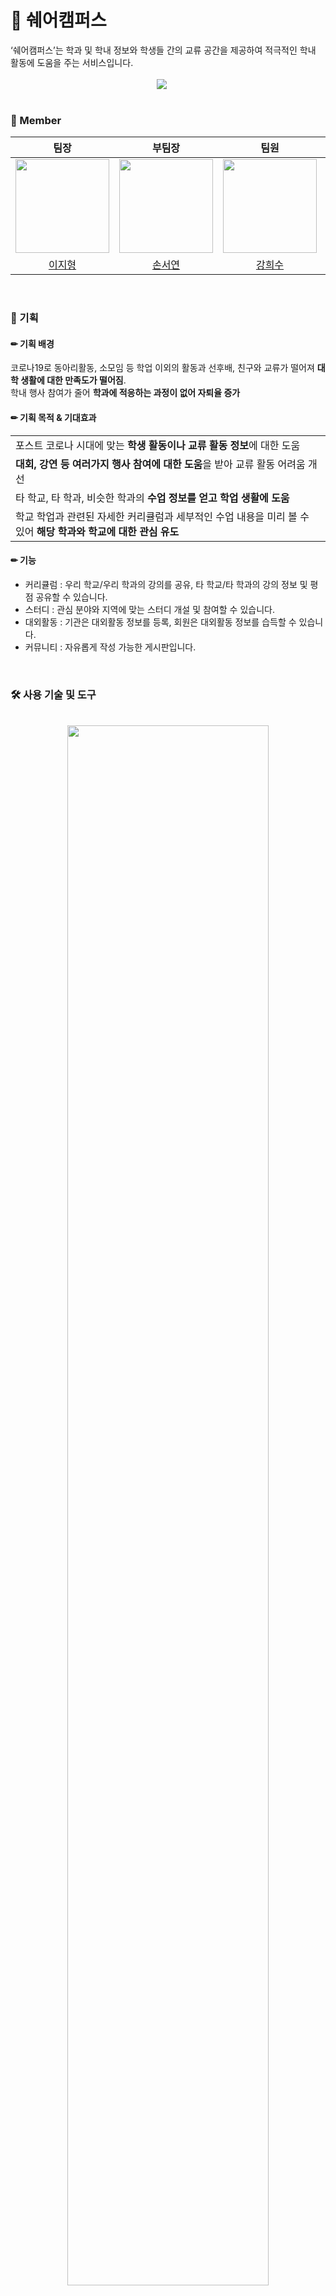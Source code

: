 # 🏫 쉐어캠퍼스
<div style="font-weight: 600 font-size: 20px">
‘쉐어캠퍼스’는 학과 및 학내 정보와 학생들 간의 교류 공간을 제공하여 적극적인 학내 활동에 도움을 주는 서비스입니다.</div>

<br>
<div align="center">
<img src="https://github.com/seoyeonson/seoyeonson/assets/93702730/50dc8a4c-c214-4346-b1f0-739af343e114" style="padding-right: 20px"/>
</div>
<br>

### 📕 Member

|팀장|부팀장|팀원|팀원|팀원|팀원|
| :-: | :-: | :-: | :-: | :-: | :-: |
| <img src="https://github.com/seoyeonson/seoyeonson/assets/93702730/395f3b48-a439-4ca4-b1da-be8b7129247b" width="150"> |<img src="https://github.com/seoyeonson/seoyeonson/assets/93702730/2e2c4cbc-d9da-4dd3-8871-4730ce6ba18f" width="150"> |<img src="https://github.com/seoyeonson/seoyeonson/assets/93702730/c2d661a2-f476-4d79-9534-55fde7153cbe" width="150"> |<img src="https://github.com/seoyeonson/seoyeonson/assets/93702730/8c9a6067-1f0c-4f98-8041-1077670210ec" width="150">|<img src="https://github.com/seoyeonson/seoyeonson/assets/93702730/2af6ed36-0c86-4a61-a79c-accd74a758f6" width="150">|<img src="https://github.com/seoyeonson/seoyeonson/assets/93702730/7bc208cd-9252-4d75-9a8a-ffb8a9a51122" width="150">|
| [이지형](https://github.com/Jihyeong00)|[손서연](https://github.com/seoyeonson)|[강희수](https://github.com/devheesukang)|[임소영](https://github.com/SOYOUNGdev)|[홍정수](https://github.com/JS8800gt)|[황재승](https://github.com/devHwang1)|
<br>

### 🚩 기획

#### ✏ 기획 배경
코로나19로 동아리활동, 소모임 등 학업 이외의 활동과 선후배, 친구와 교류가 떨어져 **대학 생활에 대한 만족도가 떨어짐**.<br>
학내 행사 참여가 줄어 **학과에 적응하는 과정이 없어 자퇴율 증가**

#### ✏ 기획 목적 & 기대효과
<table>
    <tbody>
        <tr>
            <td>포스트 코로나 시대에 맞는 <b>학생 활동이나 교류 활동 정보</b>에 대한 도움</td>
        </tr>
      <tr>
            <td><b>대회, 강연 등 여러가지 행사 참여에 대한 도움</b>을 받아 교류 활동 어려움 개선</td>
        </tr>
      <tr>
            <td>타 학교, 타 학과, 비슷한 학과의 <b>수업 정보를 얻고 학업 생활에 도움</b></td>
        </tr>
      <tr>
            <td>학교 학업과 관련된 자세한 커리큘럼과 세부적인 수업 내용을 미리 볼 수 있어 <b>해당 학과와 학교에 대한 관심 유도</b></td>
        </tr>
    </tbody>
</table>

#### ✏ 기능
- 커리큘럼 : 우리 학교/우리 학과의 강의를 공유, 타 학교/타 학과의 강의 정보 및 평점 공유할 수 있습니다.
- 스터디 : 관심 분야와 지역에 맞는 스터디 개설 및 참여할 수 있습니다.
- 대외활동 : 기관은 대외활동 정보를 등록, 회원은 대외활동 정보를 습득할 수 있습니다.
- 커뮤니티 : 자유롭게 작성 가능한 게시판입니다.
<br>

### 🛠️ 사용 기술 및 도구
<br>
<div align="center"><img src="https://github.com/seoyeonson/seoyeonson/assets/93702730/e183d193-5061-47a8-aac5-5d0245aa85e0" style="width:80%;"/></div>
<br>

### 💽 DB 설계
<div align="center"><img src="https://github.com/seoyeonson/seoyeonson/assets/93702730/ea8075c6-c2c8-4bd3-ad8d-4eb48a808476" style="width:50%;"/></div>
<br>

### 🖥️ 페이지 이미지 
<table style="text-align: center">
  <tr>
      <td><img src="https://github.com/seoyeonson/seoyeonson/assets/93702730/ee6e4c1b-8fb0-447d-b833-0fd625b6ac3f"/></td>
      <td><img src="https://github.com/seoyeonson/seoyeonson/assets/93702730/4252cda0-41e7-4535-a488-d6a19c8097e4"/></td>
  </tr>
  <tr>
      <td><img src="https://github.com/seoyeonson/seoyeonson/assets/93702730/6772ac70-66f9-433f-b588-a51eadffaaef"/></td>
      <td><img src="https://github.com/seoyeonson/seoyeonson/assets/93702730/7a8fe3e8-d1e3-44f8-91e3-ff0999703714"/></td>
  </tr>
</table>
<br>

<table>
    <tr></tr>
    <tr>
        <td style="padding:15px;">
            <p></p>
            <div><b>💡 인사이트</b></div>
            <div style="width:100%; background-color:grey;">
                    MVC Model2 방식으로 웹을 개발하면서 Web Service Architecture를 한번 더 이해할 수 있었고, 
                    카카오, 네이버, 구글 3가지 OAuth를 분석하고 JavaScript와 REST API 방식으로 구현하는 경험을 가지면서 API에 대한 이해도도 높일 수 있는 시간이었습니다. 
                    프로젝트의 요구사항을 분석하고 개체와 속성, 관계 등을 고려하여 ERD를 설계하는 경험을 할 수 있었습니다.
                <p></p>
            </div>
        </td>
    </tr>
</table>
<br>

### 협업 문서
📝 [기획 notion](https://wobbly-chip-64e.notion.site/Wanted-JSP-Spring-Web-Project-e44c5186bb1c4c4cb0d62cd5b48f2cdc?pvs=4)

<br>
<br>

[사용 이미지 출처]
<a href="https://kr.freepik.com/free-vector/back-to-school-kids-students-with-backpacks-and-textbooks-stand-in-row-boy-and-girls-pupils-reading-books-education-learning-and-studying-concept-with-children-group-line-art-vector-illustration_24922281.htm#query=%ED%95%99%EC%83%9D%20%EC%9D%BC%EB%9F%AC%EC%8A%A4%ED%8A%B8&position=3&from_view=keyword&track=ais&uuid=6ba438d3-1883-4610-9220-85bfb88bbf54">작가 upklyak</a> 출처 Freepik

